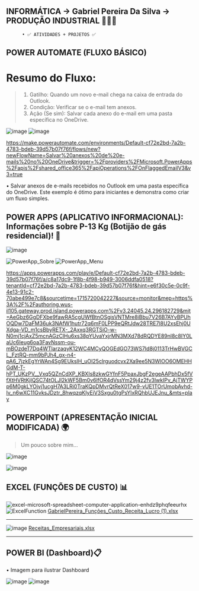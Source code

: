 
## INFORMÁTICA -> Gabriel Pereira Da Silva -> PRODUÇÃO INDUSTRIAL 👷🏻‍♂️ 

          • ✅ ATIVIDADES + PROJETOS ✅

## POWER AUTOMATE (FLUXO BÁSICO)
# Resumo do Fluxo:
> 1. Gatilho:  Quando um novo e-mail chega na caixa de entrada do Outlook.
> 2. Condição: Verificar se o e-mail tem anexos.
> 3. Ação (Se sim): Salvar cada anexo do e-mail em uma pasta específica no OneDrive. 

![image](https://github.com/GabrielSilva-GPI/Informatica_I/assets/162816614/3a6bdc39-795a-487d-bd2b-f0a3fa08ccac)
![image](https://github.com/GabrielSilva-GPI/Informatica_I/assets/162816614/613c6d58-ba20-4e00-b5ef-5902dd2d15c0)

https://make.powerautomate.com/environments/Default-cf72e2bd-7a2b-4783-bdeb-39d57b07f76f/flows/new?newFlowName=Salvar%20anexos%20de%20e-mails%20no%20OneDrive&trigger=%2Fproviders%2FMicrosoft.PowerApps%2Fapis%2Fshared_office365%2FapiOperations%2FOnFlaggedEmailV3&v3=true

• Salvar anexos de e-mails recebidos no Outlook em uma pasta específica do OneDrive. Este exemplo é ótimo para iniciantes e demonstra como criar um fluxo simples.


## POWER APPS (APLICATIVO INFORMACIONAL): Informações sobre P-13 Kg (Botijão de gás residencial)! 📲
     
![image](https://github.com/GabrielSilva-GPI/Informatica_I/assets/162816614/c673262c-f9a1-49b2-bff2-da1d33bb1a0b)

![PowerApp_Sobre](https://github.com/GabrielSilva-GPI/Informatica_I/assets/162816614/7fb6395f-0056-4e20-bcdd-9afa24286d73)
![PowerApp_Menu](https://github.com/GabrielSilva-GPI/Informatica_I/assets/162816614/38d76008-8778-4344-b238-c61d0fde7feb)


https://apps.powerapps.com/play/e/Default-cf72e2bd-7a2b-4783-bdeb-39d57b07f76f/a/c8a17dc9-1f8b-4f98-b949-3006ddfa0518?tenantId=cf72e2bd-7a2b-4783-bdeb-39d57b07f76f&hint=e6f30c5e-0c9f-4e13-91c2-70abe499e7c8&sourcetime=1715720042227&source=monitor&mep=https%3A%2F%2Fauthoring.wus-il105.gateway.prod.island.powerapps.com%2Fv3.24045.24.296182729&mjt=AeGbz6GgDFXbe9fawRA5cgUWfBtnOSgisVNTMre8iBbu7V26B7AYvBPUhOQDw7DaFM36uk3NAfW1hutr72q6mF0LPP9eQRtJdw28TRE7l8U2xsEhj0UXdga-VD_m1csBbyRETX-_2Axxq3RGTSiO-w-N0mj1cjAxZ5mcnAGzClHu6xs38pYUvaYxjrMN3MXd78dRQDYE89nl8c8IY0LaUc6Ieug6oa3FavNssm-ou-mBOzdeT7Dq4WTlarzaqyK12WC4MCyQOGEdGO73WS7Id8j0113TrHwBVGCL_FztRQ-mm9bPJh4_gx-n4-pA6_7jzkEgYrWAn4Sg9EUksIH_uOI25clrguodcvx2Xa9ee5N3WlOO6OMEHHGdM-T-hPT_UKzPV__Vxq5QZnCdXP_KBXIs8zkwGYfnF5PpaxJbgF2egeAAPbhDx5fVfXtHVRtKjlQSC74tOLJl2kWF5Bm0v6lfOR4dVssYm29j4z2fv3lwkIPv_AjTWYPp6M0gkLYOjvj1ucgH7A3LRi0TraKQpDMvrQtReX017w9-vUE1TOrUmobAvhd-Iv_n6wXC11GvksJDztr_8hwqzqKIyEiV3Sxgu0tgPsYlxRQhbUJEJnu_&mts=play

## POWERPOINT (APRESENTAÇÃO INICIAL MODIFICADA) 🌍
> Um pouco sobre mim...

![image](https://github.com/GabrielSilva-GPI/Informatica_I/assets/162816614/4550ce42-e1cb-436d-b85c-8483bb1b2270)

![image](https://github.com/GabrielSilva-GPI/Informatica_I/assets/162816614/f86e35d1-8993-4b70-add9-bb8b1db499a1)


## EXCEL (FUNÇÕES DE CUSTO) 📊


![excel-microsoft-spreadsheet-computer-application-enhdz9phqfeeurhx](https://github.com/GabrielSilva-GPI/Informatica_I/assets/162816614/6798338a-86e7-465b-a8c1-6c80a8da5967)
![ExcelFunction](https://github.com/GabrielSilva-GPI/Informatica_I/assets/162816614/23019594-db92-4863-9858-19aae0bcaa03)
[GabrielPereira_Funções_Custo_Receita_Lucro (1).xlsx](https://github.com/GabrielSilva-GPI/Informatica_I/files/14763598/GabrielPereira_Funcoes_Custo_Receita_Lucro.1.xlsx)

__________________________________________________________________________________________________________________________

![image](https://github.com/GabrielSilva-GPI/Informatica_I/assets/162816614/a30be81f-3530-4769-8822-f76dd4aa25ca)
[Receitas_Empresariais.xlsx](https://github.com/GabrielSilva-GPI/Informatica_I/files/14763608/Receitas_Empresariais.xlsx)

__________________________________________________________________________________________________________________________

## POWER BI (Dashboard)📋
• Imagem para ilustrar Dashboard

![image](https://github.com/GabrielSilva-GPI/Informatica_I/assets/162816614/2daac281-d15c-4e79-bb57-cc97d66094af)
![image](https://github.com/GabrielSilva-GPI/Informatica_I/assets/162816614/adaa4fe5-14aa-4833-a2f5-f5a138e53ceb)

